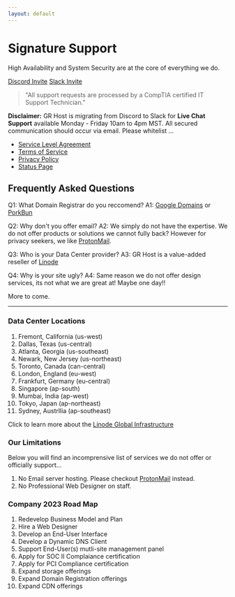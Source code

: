 ```yaml
---
layout: default
---
```

# Signature Support

High Availability and System Security are at the core of everything we do.

[Discord Invite](https://discord.gg/8mPhWns7bx)
[Slack Invite](https://join.slack.com/t/grhost/shared_invite/zt-1uoea9gjm-Hq6gXuhE7voA~T77kjE5Sg)

> "All support requests are processed by a CompTIA certified IT Support Technician."

**Disclaimer:** GR Host is migrating from Discord to Slack for **Live Chat Support** available Monday - Friday 10am to 4pm MST. All secured communication should occur via email. Please whitelist ...

- [Service Level Agreement](/pages/legal/service-level-agreement/)
- [Terms of Service](/pages/legal/terms-of-service/)
- [Privacy Policy](/pages/legal/privacy-policy/)
- [Status Page](grhosted.statuspage.io/)

## Frequently Asked Questions

Q1: What Domain Registrar do you reccomend?
A1: [Google Domains](https://domains.google/) or [PorkBun](https://porkbun.com/)

Q2: Why don't you offer email?
A2: We simply do not have the expertise. We do not offer products or solutions we cannot fully back? However for privacy seekers, we like [ProtonMail](https://proton.me/).

Q3: Who is your Data Center provider?
A3: GR Host is a value-added reseller of [Linode](https://www.linode.com/lp/refer/?r=d46f7cf236f69208c12b9ebc684046a2f8516247)

Q4: Why is your site ugly?
A4: Same reason we do not offer design services, its not what we are great at! Maybe one day!!

More to come.

***

### Data Center Locations

1. Fremont, California (us-west)
2. Dallas, Texas (us-central)
3. Atlanta, Georgia (us-southeast)
4. Newark, New Jersey (us-northeast)
5. Toronto, Canada (can-central)
6. London, England (eu-west)
7. Frankfurt, Germany (eu-central)
8. Singapore (ap-south)
9. Mumbai, India (ap-west)
10. Tokyo, Japan (ap-northeast)
11. Sydney, Austrllia (ap-southeast)

Click to learn more about the [Linode Global Infrastructure](https://www.linode.com/global-infrastructure/)

### Our Limitations

Below you will find an incomprensive list of services we do not offer or officially support...

1. No Email server hosting. Please checkout [ProtonMail](https://account.proton.me/refer-a-friend?referrer=9E1AC5Q1T3Z0) instead.
2. No Professional Web Designer on staff.

### Company 2023 Road Map

1. Redevelop Business Model and Plan
2. Hire a Web Designer
3. Develop an End-User Interface
4. Develop a Dynamic DNS Client
5. Support End-User(s) mutli-site management panel
6. Apply for SOC II Complaiance certification
7. Apply for PCI Compliance certification
8. Expand storage offerings
9. Expand Domain Registration offerings
10. Expand CDN offerings
